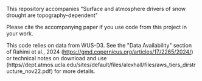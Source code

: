 This repository accompanies "Surface and atmosphere drivers of snow drought are topography-dependent"

Please cite the accompanying paper if you use code from this project in your work.

This code relies on data from WUS-D3. See the "Data Availability" section of Rahimi et al., 2024 (https://gmd.copernicus.org/articles/17/2265/2024/) or technical notes on download and use (https//dept.atmos.ucla.edu/sites/default/files/alexhall/files/aws_tiers_dirstructure_nov22.pdf) for more details.
